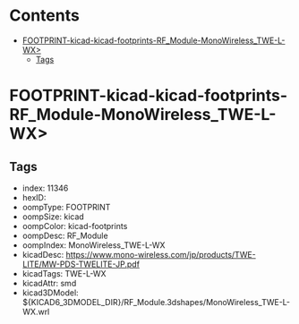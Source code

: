 



Contents
========

* [FOOTPRINT-kicad-kicad-footprints-RF_Module-MonoWireless_TWE-L-WX>](#footprint-kicad-kicad-footprints-rf_module-monowireless_twe-l-wx)
	* [Tags](#tags)

# FOOTPRINT-kicad-kicad-footprints-RF_Module-MonoWireless_TWE-L-WX>

## Tags

- index: 11346
- hexID: 
- oompType: FOOTPRINT
- oompSize: kicad
- oompColor: kicad-footprints
- oompDesc: RF_Module
- oompIndex: MonoWireless_TWE-L-WX
- kicadDesc: https://www.mono-wireless.com/jp/products/TWE-LITE/MW-PDS-TWELITE-JP.pdf
- kicadTags: TWE-L-WX
- kicadAttr: smd
- kicad3DModel: ${KICAD6_3DMODEL_DIR}/RF_Module.3dshapes/MonoWireless_TWE-L-WX.wrl
